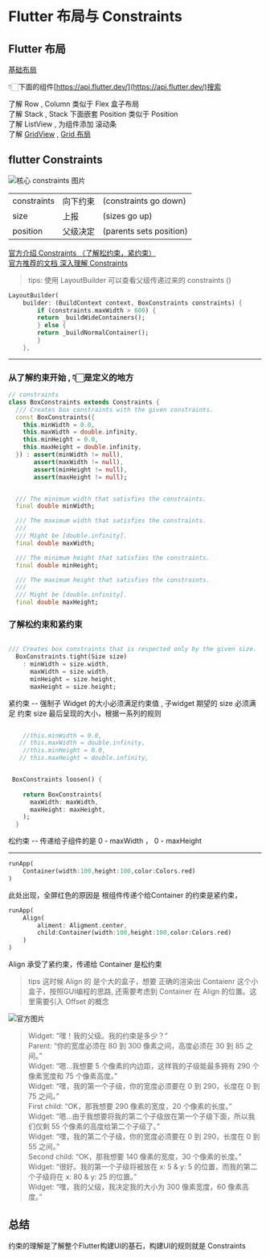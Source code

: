# Flutter 布局与 Constraints


## Flutter 布局
[基础布局](https://docs.flutter.dev/development/ui/layout)


👇🏻下面的组件[https://api.flutter.dev/](https://api.flutter.dev/)搜索

了解 Row , Column 类似于 Flex 盒子布局  
了解 Stack , Stack 下面嵌套 Position 类似于 Position  
了解 ListView  , 为组件添加 滚动条  
了解 [GridView](https://api.flutter.dev/flutter/widgets/GridView-class.html)  , [Grid 布局](https://youtu.be/bLOtZDTm4H8)  




## flutter Constraints


![核心 constraints 图片](https://docs.flutter.dev/assets/images/docs/ui/layout/article-hero-image.png)


| | | |
| ----------- | ----------- |   ----------- |
| constraints  | 向下约束    |    (constraints go down) | 
| size        | 上报         | (sizes go up) |
| position   |   父级决定    |    (parents sets position)|

[官方介绍 Constraints （了解松约束，紧约束） ](https://docs.flutter.dev/development/ui/layout/box-constraints)  
[官方推荐的文档 深入理解 Constraints](https://docs.flutter.dev/development/ui/layout/constraints)


> tips:  使用 LayoutBuilder 可以查看父级传递过来的 constraints ()

```dart
LayoutBuilder(
    builder: (BuildContext context, BoxConstraints constraints) {
        if (constraints.maxWidth > 600) {
        return _buildWideContainers();
        } else {
        return _buildNormalContainer();
        }
    },
```


---- 
### 从了解约束开始 , 👇🏻是定义的地方
```dart 
// constraints
class BoxConstraints extends Constraints {
  /// Creates box constraints with the given constraints.
  const BoxConstraints({
    this.minWidth = 0.0,
    this.maxWidth = double.infinity,
    this.minHeight = 0.0,
    this.maxHeight = double.infinity,
  }) : assert(minWidth != null),
       assert(maxWidth != null),
       assert(minHeight != null),
       assert(maxHeight != null);


  /// The minimum width that satisfies the constraints.
  final double minWidth;

  /// The maximum width that satisfies the constraints.
  ///
  /// Might be [double.infinity].
  final double maxWidth;

  /// The minimum height that satisfies the constraints.
  final double minHeight;

  /// The maximum height that satisfies the constraints.
  ///
  /// Might be [double.infinity].
  final double maxHeight;

```

### 了解松约束和紧约束

```dart
 
/// Creates box constraints that is respected only by the given size.
  BoxConstraints.tight(Size size)
    : minWidth = size.width,
      maxWidth = size.width,
      minHeight = size.height,
      maxHeight = size.height;
```
紧约束 -- 强制子 Widget 的大小必须满足约束值 , 子widget 期望的 size 必须满足 约束
size 最后呈现的大小，根据一系列的规则


```dart

    //this.minWidth = 0.0,
   // this.maxWidth = double.infinity,
    //this.minHeight = 0.0,
   // this.maxHeight = double.infinity,


 BoxConstraints loosen() {
    
    return BoxConstraints(
      maxWidth: maxWidth,
      maxHeight: maxHeight,
    );
  }
```
松约束 -- 传递给子组件的是  0 - maxWidth  ， 0 - maxHeight


-----


    
```dart
runApp(
    Container(width:100,height:100,color:Colors.red)
)
```
此处出现，全屏红色的原因是 根组件传递个给Container 的约束是紧约束，

```dart
runApp(
    Align(
        aliment: Aligment.center,
        child:Container(width:100,height:100,color:Colors.red)
    )
)
```
Align 承受了紧约束，传递给 Container 是松约束 
> tips 这时候 Align 的 是个大的盒子，想要 正确的渲染出 Contaienr 这个小盒子，按照GUI编程的思路, 还需要考虑到 Container 在 Align 的位置。这里需要引入 Offset 的概念


![官方图片](https://docs.flutter.dev/assets/images/docs/ui/layout/children.png)


> Widget: “嘿！我的父级。我的约束是多少？”  
> Parent: “你的宽度必须在 80 到 300 像素之间，高度必须在 30 到 85 之间。”  
> Widget: “嗯…我想要 5 个像素的内边距，这样我的子级能最多拥有 290 个像素宽度和 75 个像素高度。”  
> Widget: “嘿，我的第一个子级，你的宽度必须要在 0 到 290，长度在 0 到 75 之间。”  
> First child: “OK，那我想要 290 像素的宽度，20 个像素的长度。”  
> Widget: “嗯…由于我想要将我的第二个子级放在第一个子级下面，所以我们仅剩 55 个像素的高度给第二个子级了。”  
> Widget: “嘿，我的第二个子级，你的宽度必须要在 0 到 290，长度在 0 到 55 之间。”  
> Second child: “OK，那我想要 140 像素的宽度，30 个像素的长度。”  
> Widget: “很好。我的第一个子级将被放在 x: 5 & y: 5 的位置，而我的第二个子级将在 x: 80 & y: 25 的位置。”  
> Widget: “嘿，我的父级，我决定我的大小为 300 像素宽度，60 像素高度。”  





## 总结
约束的理解是了解整个Flutter构建UI的基石，构建UI的规则就是 Constraints


